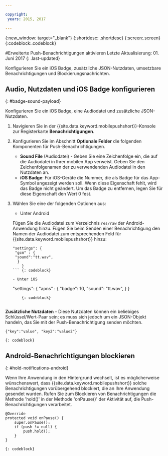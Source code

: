 ```yaml
---

copyright:
 years: 2015, 2017

---
```


{:new_window: target="_blank"}
{:shortdesc: .shortdesc}
{:screen:.screen}
{:codeblock:.codeblock}

#Erweiterte Push-Benachrichtigungen aktivieren
Letzte Aktualisierung: 01. Juni 2017
{: .last-updated}

Konfigurieren Sie ein iOS Badge, zusätzliche JSON-Nutzdaten, umsetzbare Benachrichtigungen und Blockierungsnachrichten.

## Audio, Nutzdaten und iOS Badge konfigurieren
{: #badge-sound-payload}

Konfigurieren Sie ein iOS Badge, eine Audiodatei und zusätzliche JSON-Nutzdaten.

1. Navigieren Sie in der {{site.data.keyword.mobilepushshort}}-Konsole zur Registerkarte **Benachrichtigungen**.
2. Konfigurieren Sie im Abschnitt **Optionale Felder** die folgenden Komponenten für Push-Benachrichtigungen. 
	- **Sound File** (Audiodatei) - Geben Sie eine Zeichenfolge ein, die auf die Audiodatei in Ihrer mobilen App verweist. Geben Sie den Zeichenfolgenamen der zu verwendenden Audiodatei in den Nutzdaten an.
	- **iOS Badge**: Für iOS-Geräte die Nummer, die als Badge für das App-Symbol angezeigt werden soll. Wenn diese Eigenschaft fehlt, wird das Badge nicht geändert. Um das Badge zu entfernen,
legen Sie für diese Eigenschaft den Wert 0 fest.
3. Wählen Sie eine der folgenden Optionen aus:	
	- Unter Android

 	Fügen Sie die Audiodatei zum Verzeichnis `res/raw` der Android-Anwendung hinzu. Fügen Sie beim Senden einer Benachrichtigung den Namen der Audiodatei zum entsprechenden Feld für {{site.data.keyword.mobilepushshort}} hinzu:

	```
	"settings": {
     "gcm" : {
     "sound":"tt.wav",
	  }
		}  
	```	{: codeblock}	
	
	- Unter iOS

	```
	"settings": {
	     "apns" : {
	      "badge": 10,
	      "sound": "tt.wav",
	  }
	}
	``` 
		{: codeblock}
		
**Zusätzliche Nutzdaten** - Diese Nutzdaten können ein beliebiges Schlüssel/Wert-Paar sein; es muss sich jedoch um ein JSON-Objekt handeln, das Sie mit der Push-Benachrichtigung senden möchten.

```
{"key":"value", "key2":"value2"}
```
	{: codeblock}

## Android-Benachrichtigungen blockieren 
{: #hold-notifications-android}

Wenn Ihre Anwendung in den Hintergrund wechselt, ist es möglicherweise wünschenswert, dass {{site.data.keyword.mobilepushshort}} solche Benachrichtigungen vorübergehend blockiert, die an Ihre Anwendung gesendet wurden. Rufen Sie zum Blockieren von Benachrichtigungen die Methode 'hold()' in der Methode 'onPause()' der Aktivität auf, die Push-Benachrichtigungen verarbeitet.

```
@Override
protected void onPause() {
    super.onPause();
    if (push != null) {
        push.hold();
    }
} 
```
	{: codeblock}

    
